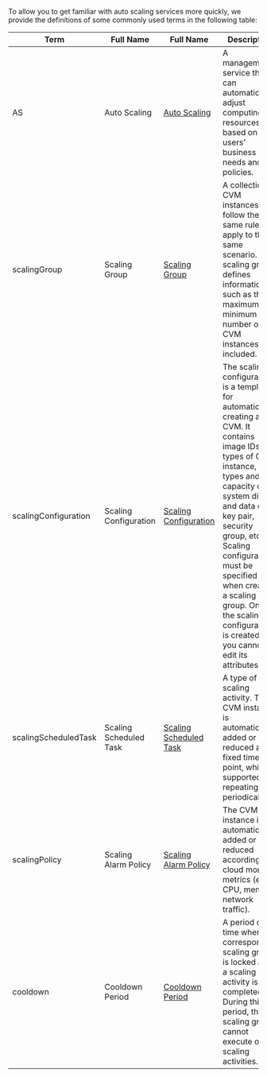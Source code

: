 To allow you to get familiar with auto scaling services more quickly, we provide the definitions of some commonly used terms in the following table:

| Term | Full Name | Full Name | Description |
|---------|---------|---------|---------|
| AS | Auto Scaling | [Auto Scaling](https://www.qcloud.com/doc/product/377/3154) | A management service that can automatically adjust computing resources based on users' business needs and policies.  |
| scalingGroup | Scaling Group | [Scaling Group](https://www.qcloud.com/doc/product/377/3155#1.-.E4.BC.B8.E7.BC.A9.E7.BB.84)| A collection of CVM instances that follow the same rule and apply to the same scenario. Auto scaling group defines information such as the maximum and minimum number of CVM instances included.  |
| scalingConfiguration | Scaling Configuration | [Scaling Configuration](https://www.qcloud.com/doc/product/377/3155#2.-.E5.90.AF.E5.8A.A8.E9.85.8D.E7.BD.AE) | The scaling configuration is a template for automatically creating a CVM. It contains image IDs, types of CVM instance, types and capacity of system disk and data disk, key pair, security group, etc. Scaling configuration must be specified when creating a scaling group. Once the scaling configuration is created, you cannot edit its attributes.  |
| scalingScheduledTask | Scaling Scheduled Task | [Scaling Scheduled Task](https://www.qcloud.com/doc/product/377/3155#3.-.E5.AE.9A.E6.97.B6.E4.BB.BB.E5.8A.A1) | A type of auto scaling activity. The CVM instance is automatically added or reduced at a fixed time point, which is supported for repeating periodically. |
| scalingPolicy | Scaling Alarm Policy | [Scaling Alarm Policy](https://www.qcloud.com/doc/product/377/3155#5.-.E5.91.8A.E8.AD.A6.E4.BC.B8.E7.BC.A9) |The CVM instance is automatically added or reduced according to cloud monitor metrics (e.g. CPU, memory, network traffic). |
| cooldown | Cooldown Period | [Cooldown Period](https://www.qcloud.com/doc/product/377/3155#6.-.E5.86.B7.E5.8D.B4.E6.97.B6.E9.97.B4) | A period of time when the corresponding scaling group is locked after a scaling activity is completed. During this period, this scaling group cannot execute other scaling activities. |



